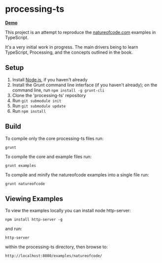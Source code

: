 # processing-ts

**[Demo](http://edsilv.github.io/processing-ts-examples/natureofcode/)**

This project is an attempt to reproduce the [natureofcode.com](http://natureofcode.com/book/) examples in TypeScript.

It's a very initial work in progress. The main drivers being to learn TypeScript, Processing, and the concepts outlined in the book.

## Setup

1. Install [Node.js](http://nodejs.org), if you haven't already
1. Install the Grunt command line interface (if you haven't already); on the command line, run `npm install -g grunt-cli`
1. Clone the 'processing-ts' repository
1. Run `git submodule init`
1. Run `git submodule update`
1. Run `npm install`

## Build

To compile only the core processing-ts files run:

`grunt`

To compile the core and example files run:

`grunt examples`

To compile and minify the natureofcode examples into a single file run:

`grunt natureofcode`


## Viewing Examples

To view the examples locally you can install node http-server:

`npm install http-server -g`

and run:

`http-server`

within the processing-ts directory, then browse to:

`http://localhost:8080/examples/natureofcode/`